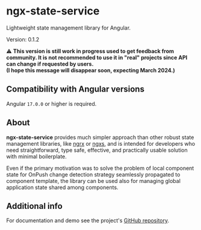 # ngx-state-service

Lightweight state management library for Angular.

Version: 0.1.2

:warning: **This version is still work in progress used to get feedback from
community. It is not recommended to use it in "real" projects since API can
change if requested by users.<br>(I hope this message will disappear soon,
expecting March 2024.)**

## Compatibility with Angular versions

Angular `17.0.0` or higher is required.

## About

**ngx-state-service** provides much simpler approach than other robust state
management libraries, like [ngrx](https://ngrx.io/) or
[ngxs](https://www.ngxs.io/), and is intended for developers who need
straightforward, type safe, effective, and practically usable solution with
minimal boilerplate.

Even if the primary motivation was to solve the problem of local
component state for OnPush change detection strategy seamlessly propagated to
component template, the library can be used also for managing global application
state shared among components.

## Additional info

For documentation and demo see the project's [GitHub
repository](https://github.com/Rado-1/ngx-state-service).

